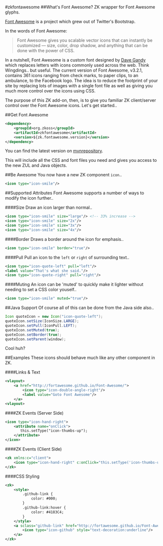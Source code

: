 #zkfontawesome
##What's Font Awesome?
ZK wrapper for Font Awesome glyphs.

[Font Awesome](http://fortawesome.github.io/Font-Awesome/icons/) is a project
 which grew out of Twitter's Bootstrap.

In the words of Font Awesome:
> Font Awesome gives you scalable vector icons that can instantly be customized
> — size, color, drop shadow, and anything that can be done with the power of
> CSS.

In a nutshell, Font Awesome is a custom font designed by
 [Dave Gandy](https://twitter.com/davegandy) which replaces letters with icons
 commonly used across the web. Think Wingdings.. but useful. The current version
 of Font Awesome, v3.2.1, contains 361 icons ranging from check marks, to paper
 clips, to an ambulance, to the Facebook logo. The idea is to reduce the
 footprint of your site by replacing lots of images with a single font file as
 well as giving you much more control over the icons using CSS.

The purpose of this ZK add-on, then, is to give you familiar ZK client/server
 control over the Font Awesome icons. Let's get started..

##Get Font Awesome

```xml
<dependency>
    <groupId>org.zkoss</groupId>
    <artifactId>zkfontawesome</artifactId>
    <version>${zk.fontawesome.version}</version>
</dependency>
```

You can find the latest version on
 [mvnrepository](http://mvnrepository.com/artifact/org.zkoss/zkfontawesome).

This will include all the CSS and font files you need and gives you access to
 the new ZUL and Java objects.

##Be Awesome
You now have a new ZK component `icon`..

```xml
<icon type="icon-smile"/>
```

##Supported Attributes
Font Awesome supports a number of ways to modify the icon further..

####Size
Draw an icon larger than normal..

```xml
<icon type="icon-smile" size="large"/> <!-- 33% increase -->
<icon type="icon-smile" size="2x"/>
<icon type="icon-smile" size="3x"/>
<icon type="icon-smile" size="4x"/>
```

####Border
Draws a border around the icon for emphasis..

```xml
<icon type="icon-smile" border="true"/>
```

####Pull
Pull an icon to the `left` or `right` of surrounding text..

```xml
<icon type="icon-quote-left" pull="left"/>
<label value="That's what she said."/>
<icon type="icon-quote-right" pull="right"/>
```

####Muting
An icon can be 'muted' to quickly make it lighter without needing to set a CSS
 color youself..

```xml
<icon type="icon-smile" muted="true"/>
```

##Java Support
Of course all of this can be done from the Java side also..

```java
Icon quoteIcon = new Icon("icon-quote-left");
quoteIcon.setSize(IconSize.LARGE);
quoteIcon.setPull(IconPull.LEFT);
quoteIcon.setMuted(true);
quoteIcon.setBorder(true);
quoteIcon.setParent(window);
```

Cool huh?

##Examples
These icons should behave much like any other component in ZK.

####Links & Text
```xml
<vlayout>
    <a href="http://fortawesome.github.io/Font-Awesome/">
        <icon type="icon-double-angle-right"/>
        <label value="Goto Font Awesome"/>
    </a>
<vlayout>
```

####ZK Events (Server Side)
```xml
<icon type="icon-hand-right">
    <attribute name="onClick">
       this.setType("icon-thumbs-up");
    </attribute>
</icon>
```

####ZK Events (Client Side)
```xml
<zk xmlns:c="client">
    <icon type="icon-hand-right" c:onClick="this.setType('icon-thumbs-up')"/>
</zk>
```

####CSS Styling
```xml
<zk>
    <style>
        .github-link {
            color: #000;
        }
        .github-link:hover {
            color: #4183C4;
        }
    </style>
    <a sclass="github-link" href="http://fortawesome.github.io/Font-Awesome/icon/github/">
        <icon type="icon-github" style="text-decoration:underline"/>
    </a>
</zk>
```
